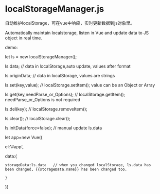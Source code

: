 # localStorageManager.js

自动维护localStorage，可在vue中响应，实时更新数据到js对象里。

Automatically maintain localstorage, listen in Vue and update data to JS object in real time.

demo:

let ls = new localStorageManager();

ls.data; // data in localStorage,auto update, values after format

ls.originData; // data in localStorage, values are strings

ls.set(key,value); // localStorage.setItem();  value can be an Object or Array

ls.get(key,needParse_or_Options); // localStorage.getItem();  needParse_or_Options is not required

ls.del(key); // localStorage.removeItem();

ls.clear(); // localStorage.clear();

ls.initData(force=false); // manual update ls.data


let app=new Vue({

  el:'#app',
  
  data:{
  
    storageData:ls.data   // when you changed localStorage, ls.data has been changed, {{storageData.name}} has been changed too.
    
    }
  
})
